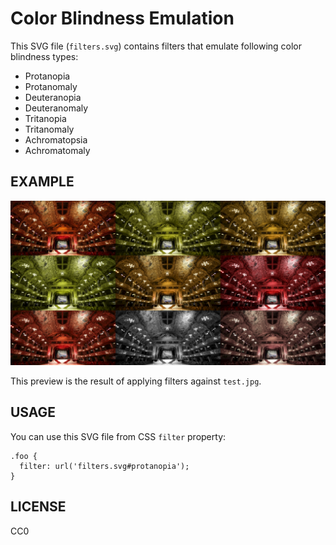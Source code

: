 Color Blindness Emulation
=========================

This SVG file (`filters.svg`) contains filters that emulate following color
blindness types:

- Protanopia
- Protanomaly
- Deuteranopia
- Deuteranomaly
- Tritanopia
- Tritanomaly
- Achromatopsia
- Achromatomaly


EXAMPLE
-------

![Results of color blindness emulation provided by `filters.svg`][1]

This preview is the result of applying filters against `test.jpg`.


USAGE
-----

You can use this SVG file from CSS `filter` property:

    .foo {
      filter: url('filters.svg#protanopia');
    }


LICENSE
-------

CC0


[1]: test-results.png
